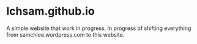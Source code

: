# lchsam.github.io
A simple website that work in progress.
In progress of shifting everything from samchlee.wordpress.com to this website.

